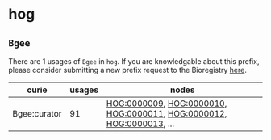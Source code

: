 # hog

## `Bgee`

There are 1 usages of `Bgee` in `hog`.
If you are knowledgable about this prefix, please consider submitting a new prefix
request to the Bioregistry [here](https://github.com/biopragmatics/bioregistry/issues/new?assignees=cthoyt&labels=New%2CPrefix&template=new-prefix.yml&title=%5BResource%5D%3A%20Bgee).

| curie        |   usages | nodes                                                                                                                                                                                                                                                                                                      |
|--------------|----------|------------------------------------------------------------------------------------------------------------------------------------------------------------------------------------------------------------------------------------------------------------------------------------------------------------|
| Bgee:curator |       91 | [HOG:0000009](http://purl.obolibrary.org/obo/HOG_0000009), [HOG:0000010](http://purl.obolibrary.org/obo/HOG_0000010), [HOG:0000011](http://purl.obolibrary.org/obo/HOG_0000011), [HOG:0000012](http://purl.obolibrary.org/obo/HOG_0000012), [HOG:0000013](http://purl.obolibrary.org/obo/HOG_0000013), ... |

